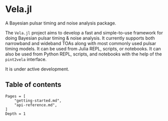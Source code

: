# Vela.jl

A Bayesian pulsar timing and noise analysis package.

The `Vela.jl` project aims to develop a fast and simple-to-use framework for doing Bayesian
pulsar timing & noise analysis. It currently supports both narrowband and wideband TOAs along 
with most commonly used pulsar timing models. It can be used from Julia REPL, scripts, or 
notebooks. It can also be used from Python REPL, scripts, and notebooks with the help of the 
`pint2vela` interface.

It is under active development.

## Table of contents

```@contents
Pages = [
    "getting-started.md",
    "api-reference.md",
]
Depth = 1
```